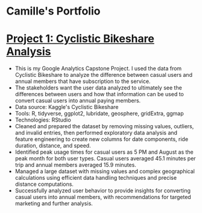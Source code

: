 # Camille's Portfolio

# [Project 1: Cyclistic Bikeshare Analysis](https://www.kaggle.com/code/camillepasser/cyclistic-bikeshare-3)

* This is my Google Analytics Capstone Project. I used the data from Cyclistic Bikeshare to analyze the difference between casual users and annual members that have subscription to the service.
*  The stakeholders want the user data analyzed to ultimately see the differences between users and how that information can be used to convert casual users into annual paying members.
*  Data source: Kaggle's Cyclistic Bikeshare
*  Tools: R, tidyverse, ggplot2, lubridate, geosphere, gridExtra, ggmap
*  Technologies: RStudio
*  Cleaned and prepared the dataset by removing missing values, outliers, and invalid entries, then performed exploratory data analysis and feature engineering to create new columns for date components, ride duration, distance, and speed.
*  Identified peak usage times for casual users as 5 PM and August as the peak month for both user types. Casual users averaged 45.1 minutes per trip and annual members averaged 15.9 minutes.
* Managed a large dataset with missing values and complex geographical calculations using efficient data handling techniques and precise distance computations.
* Successfully analyzed user behavior to provide insights for converting casual users into annual members, with recommendations for targeted marketing and further analysis.
